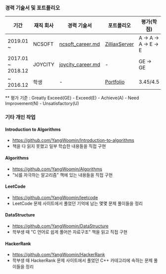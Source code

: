 
### 경력 기술서 및 포트폴리오

| 기간 | 재직 회사 | 경력 기술서 | 포트폴리오 | 평가(학점) |
|----------|----------|----------|----------|----------|
| 2019.01 ~ | NCSOFT | [ncsoft_career.md](ncsoft_career.md) | [ZilliaxServer](https://github.com/YangWoomin/ZilliaxServer) | A -> A -> A -> E -> E |
| 2017.01 ~ 2018.12 | JOYCITY | [joycity_career.md](joycity_career.md) | - | GE -> GE |
| ~ 2016.12 | 학생 | - | [Portfolio](https://github.com/YangWoomin/Portfolio) | 3.45/4.5 |

** 평가 기준 : Greatly Exceed(GE) - Exceed(E) - Achieve(A) - Need Improvement(N) - Unsatisfactory(U)


### 기타 개인 작업
#### Introduction to Algorithms 
* https://github.com/YangWoomin/Introduction-to-algorithms
* 책을 다 읽지 못했고 일부 학습한 내용들을 직접 구현
#### Algorithms 
* https://github.com/YangWoomin/Algorithms
* "뇌를 자극하는 알고리즘" 책에 있는 내용들을 직접 구현
#### LeetCode
* https://github.com/YangWoomin/leetcode
* LeetCode 문제 사이트에서 풀었던 기억에 남는 몇몇 문제 풀이들을 정리
#### DataStructure
* https://github.com/YangWoomin/DataStructure
* 학부생 때 "C 언어로 쉽게 풀어쓴 자료구조" 책을 읽고 직접 구현
#### HackerRank
* https://github.com/YangWoomin/HackerRank
* 학부생 때 HackerRank 문제 사이트에서 풀었던 C++ 카테고리에 속하는 문제 풀이들을 정리
